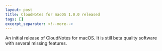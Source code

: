 ```yaml
---
layout: post
title: CloudNotes for macOS 1.0.0 released
tags: []
excerpt_separator: <!--more-->
---
```


An initial release of CloudNotes for macOS. It is still beta quality software with several missing features.
